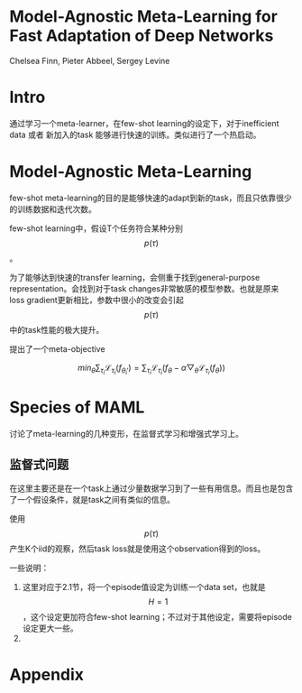 # Model-Agnostic Meta-Learning for Fast Adaptation of Deep Networks

Chelsea Finn, Pieter Abbeel, Sergey Levine

# Intro

通过学习一个meta-learner，在few-shot learning的设定下，对于inefficient data 或者 新加入的task 能够进行快速的训练。类似进行了一个热启动。

# Model-Agnostic Meta-Learning

few-shot meta-learning的目的是能够快速的adapt到新的task，而且只依靠很少的训练数据和迭代次数。

few-shot learning中，假设T个任务符合某种分别$$p(\tau)$$。

为了能够达到快速的transfer learning，会侧重于找到general-purpose representation。会找到对于task changes非常敏感的模型参数。也就是原来loss gradient更新相比，参数中很小的改变会引起$$p(\tau)$$中的task性能的极大提升。

提出了一个meta-objective

$$min_\theta \sum_{\tau_i} \mathcal{L}_{\tau_i} ( f_{\theta_i'} ) = \sum_{\tau_i} \mathcal{L}_{\tau_i} (f_\theta - \alpha \bigtriangledown_\theta \mathcal{L}_{\tau_i} (f_\theta)) $$

# Species of MAML

讨论了meta-learning的几种变形，在监督式学习和增强式学习上。

## 监督式问题

在这里主要还是在一个task上通过少量数据学习到了一些有用信息。而且也是包含了一个假设条件，就是task之间有类似的信息。

使用$$p(\tau)$$产生K个iid的观察，然后task loss就是使用这个observation得到的loss。

一些说明：

1. 这里对应于2.1节，将一个episode值设定为训练一个data set，也就是$$H=1$$，这个设定更加符合few-shot learning；不过对于其他设定，需要将episode设定更大一些。
2. 

# Appendix

